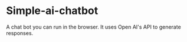 # Simple-ai-chatbot
A chat bot you can run in the browser. It uses Open AI's API to generate responses.

